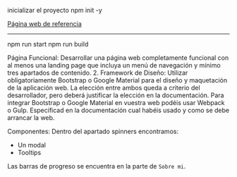 inicializar el proyecto 
    npm init -y

[Página web de referencia](https://getbootstrap.com/docs/5.2/getting-started/webpack/)


-----------
npm run start
npm run build


Página Funcional: Desarrollar una página web completamente funcional con al
menos una landing page que incluya un menú de navegación y mínimo tres
apartados de contenido.
2. Framework de Diseño: Utilizar obligatoriamente Bootstrap o Google Material para
el diseño y maquetación de la aplicación web. La elección entre ambos queda a
criterio del desarrollador, pero deberá justificar la elección en la documentación. Para
integrar Bootstrap o Google Material en vuestra web podéis usar Webpack o Gulp.
Especificad en la documentación cual habéis usado y como se debe arrancar la web.

Componentes:
Dentro del apartado spinners encontramos:
- Un modal
- Tooltips

Las barras de progreso se encuentra en la parte de `Sobre mi`. 

